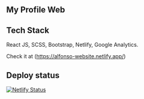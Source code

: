 ## My Profile Web
## Tech Stack

React JS, SCSS, Bootstrap, Netlify, Google Analytics.

Check it at (https://alfonso-website.netlify.app/)

## Deploy status
[![Netlify Status](https://api.netlify.com/api/v1/badges/0b1fdc5b-ca51-4299-8d14-2340a955c29b/deploy-status)](https://app.netlify.com/sites/alfonso-website/deploys)

